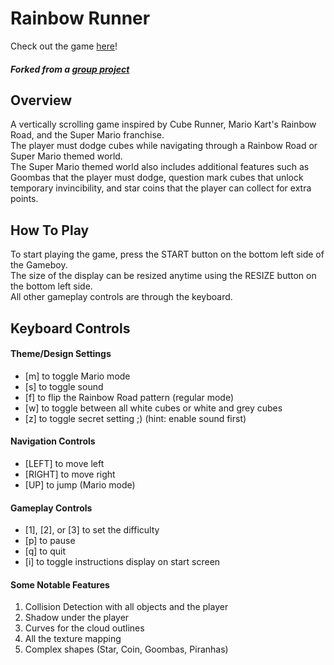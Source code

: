 # **Rainbow Runner**
Check out the game [here](https://trinakat.github.io/Rainbow-Runner/)!
##### Forked from a [group project](https://github.com/ucla-wi17-cs174a/project-group05/)

## Overview
A vertically scrolling game inspired by Cube Runner, Mario Kart's Rainbow Road, and the Super Mario franchise.  
The player must dodge cubes while navigating through a Rainbow Road or Super Mario themed world.  
The Super Mario themed world also includes additional features such as Goombas that the player must dodge, question mark cubes that unlock temporary invincibility, and star coins that the player can collect for extra points.

## How To Play
To start playing the game, press the START button on the bottom left side of the Gameboy.  
The size of the display can be resized anytime using the RESIZE button on the bottom left side.  
All other gameplay controls are through the keyboard.  

## Keyboard Controls
#### Theme/Design Settings
  * [m] to toggle Mario mode
  * [s] to toggle sound
  * [f] to flip the Rainbow Road pattern (regular mode)
  * [w] to toggle between all white cubes or white and grey cubes
  * [z] to toggle secret setting ;) (hint: enable sound first)


#### Navigation Controls
  * [LEFT] to move left
  * [RIGHT] to move right
  * [UP] to jump (Mario mode)

#### Gameplay Controls
  * [1], [2], or [3] to set the difficulty
  * [p] to pause
  * [q] to quit
  * [i] to toggle instructions display on start screen

#### Some Notable Features
  1. Collision Detection with all objects and the player
  2. Shadow under the player
  3. Curves for the cloud outlines
  4. All the texture mapping
  5. Complex shapes (Star, Coin, Goombas, Piranhas)

